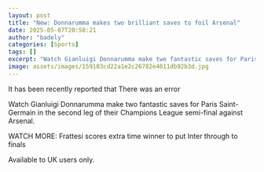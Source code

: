 ```yaml
---
layout: post
title: "New: Donnarumma makes two brilliant saves to foil Arsenal"
date: 2025-05-07T20:58:21
author: "badely"
categories: [Sports]
tags: []
excerpt: "Watch Gianluigi Donnarumma make two fantastic saves for Paris Saint-Germain in the second leg of their Champions League semi-final against Arsenal."
image: assets/images/159103cd22a1e2c26782e4011db92b3d.jpg
---
```


It has been recently reported that There was an error

Watch Gianluigi Donnarumma make two fantastic saves for Paris Saint-Germain in the second leg of their Champions League semi-final against Arsenal.

WATCH MORE: Frattesi scores extra time winner to put Inter through to finals

Available to UK users only.


